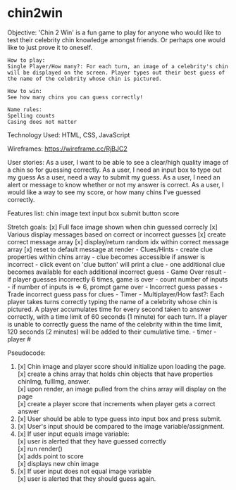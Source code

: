 # chin2win

Objective:
    'Chin 2 Win' is a fun game to play for anyone who would like to test their celebrity chin knowledge amongst friends. Or perhaps one would like to just prove it to oneself.  

    How to play:
    Single Player/How many?: For each turn, an image of a celebrity's chin will be displayed on the screen. Player types out their best guess of the name of the celebrity whose chin is pictured.

    How to win:
    See how many chins you can guess correctly!

    Name rules:
    Spelling counts
    Casing does not matter

Technology Used:
    HTML, CSS, JavaScript

Wireframes:
    https://wireframe.cc/RjBJC2

User stories:
    As a user, I want to be able to see a clear/high quality image of a chin so for guessing correctly.
    As a user, I need an input box to type out my guess
    As a user, need a way to submit my guess.
    As a user, I need an alert or message to know whether or not my answer is correct.
    As a user, I would like a way to see my score, or how many chins I've guessed correctly.

Features list:
    chin image
    text input box
    submit button
    score

Stretch goals:
    [x] Full face image shown when chin guessed correcly
    [x] Various display messages based on correct or incorrect guesses
        [x] create correct message array
        [x] display/return random idx within correct message array
        [x] reset to default message at render
    - Clues/Hints
        - create clue properties within chins array
        - clue becomes accessible if answer is incorrect
            - click event on 'clue button' will print a clue
        - one additional clue becomes available for each additional incorrect guess
    - Game Over result
        - if player guesses incorrectly 6 times, game is over
            - count number of inputs
            - if number of inputs is => 6, prompt game over
    - Incorrect guess passes
    - Trade incorrect guess pass for clues
    - Timer
    - Multiplayer/How fast?: Each player takes turns correctly typing the name of a celebrity whose chin is pictured. A player accumulates  time for every second taken to answer correctly, with a time limit of 60 seconds (1 minute) for each turn. If a player is unable to correctly guess the name of the celebrity within the time limit, 120 seconds (2 minutes) will be added to their cumulative time.
        - timer
        - player #

Pseudocode:

1. [x] Chin image and player score should initialize upon loading the page.  
    [x] create a chins array that holds chin objects that have properties chinImg, fullImg, answer.  
    [x] upon render, an image pulled from the chins array will display on the page  
    [x] create a player score that increments when player gets a correct answer  
2. [x] User should be able to type guess into input box and press submit.  
3. [x] User's input should be compared to the image variable/assignment.  
4. [x] If user input equals image variable:   
    [x] user is alerted that they have guessed correctly  
    [x] run render()  
        [x] adds point to score  
        [x] displays new chin image   
5. [x] If user input does not equal image variable  
    [x] user is alerted that they should guess again.  

